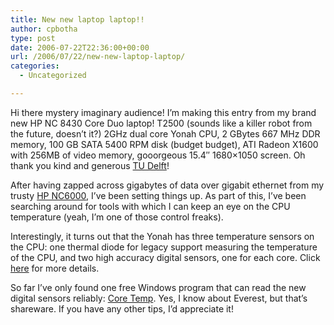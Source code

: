 ```yaml
---
title: New new laptop laptop!!
author: cpbotha
type: post
date: 2006-07-22T22:36:00+00:00
url: /2006/07/22/new-new-laptop-laptop/
categories:
  - Uncategorized

---
```

Hi there mystery imaginary audience! I&#8217;m making this entry from my brand new HP NC 8430 Core Duo laptop! T2500 (sounds like a killer robot from the future, doesn&#8217;t it?) 2GHz dual core Yonah CPU, 2 GBytes 667 MHz DDR memory, 100 GB SATA 5400 RPM disk (budget budget), ATI Radeon X1600 with 256MB of video memory, gooorgeous 15.4&#8243; 1680&#215;1050 screen. Oh thank you kind and generous [TU Delft][1]!

After having zapped across gigabytes of data over gigabit ethernet from my trusty [HP NC6000][2], I&#8217;ve been setting things up. As part of this, I&#8217;ve been searching around for tools with which I can keep an eye on the CPU temperature (yeah, I&#8217;m one of those control freaks).

Interestingly, it turns out that the Yonah has three temperature sensors on the CPU: one thermal diode for legacy support measuring the temperature of the CPU, and two high accuracy digital sensors, one for each core. Click [here][3] for more details.

So far I&#8217;ve only found one free Windows program that can read the new digital sensors reliably: [Core Temp][4]. Yes, I know about Everest, but that&#8217;s shareware. If you have any other tips, I&#8217;d appreciate it!

 [1]: http://www.tudelft.nl/
 [2]: http://cpbotha.net/2004/05/26/laptop-no-2/ "Link to weblog posting concerning the previous laptop"
 [3]: http://www.intel.com/technology/itj/2006/volume10issue02/art01_Intro_to_Core_Duo/p06_thermal_design_point.htm
 [4]: http://www.xtremesystems.org/forums/showthread.php?t=103638
